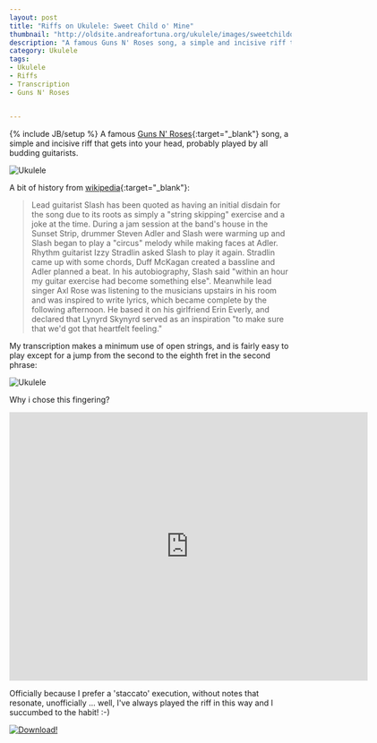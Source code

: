 ```yaml
---
layout: post
title: "Riffs on Ukulele: Sweet Child o' Mine"
thumbnail: "http://oldsite.andreafortuna.org/ukulele/images/sweetchildofmine.png"
description: "A famous Guns N' Roses song, a simple and incisive riff that gets into your head, probably played by all budding guitarists."
category: Ukulele
tags: 
- Ukulele
- Riffs
- Transcription
- Guns N' Roses


---
```

{% include JB/setup %}
A famous [Guns N' Roses](http://en.wikipedia.org/wiki/Guns_N%27_Roses){:target="_blank"} song, a simple and incisive riff that gets into your head, probably played by all budding guitarists.

![Ukulele](http://oldsite.andreafortuna.org/ukulele/images/sweetchildofmine.png)
<!-- more -->

A bit of history from [wikipedia](http://en.wikipedia.org/wiki/Sweet_Child_o%27_Mine){:target="_blank"}:

>Lead guitarist Slash has been quoted as having an initial disdain for the song due to its roots as simply a "string skipping" exercise and a joke at the time.
During a jam session at the band's house in the Sunset Strip, drummer Steven Adler and Slash were warming up and Slash began to play a "circus" melody while making faces at Adler. 
Rhythm guitarist Izzy Stradlin asked Slash to play it again. Stradlin came up with some chords, Duff McKagan created a bassline and Adler planned a beat.
In his autobiography, Slash said "within an hour my guitar exercise had become something else". Meanwhile lead singer Axl Rose was listening to the musicians upstairs in his room and was inspired to write lyrics, which became complete by the following afternoon.
He based it on his girlfriend Erin Everly, and declared that Lynyrd Skynyrd served as an inspiration "to make sure that we'd got that heartfelt feeling."


My transcription makes a minimum use of open strings, and is fairly easy to play except for a jump from the second to the eighth fret in the second phrase:

![Ukulele](http://oldsite.andreafortuna.org/ukulele/images/sweetchildofmine_2.png)

Why i chose this fingering?

<iframe width="640" height="480" src="https://www.youtube.com/embed/npCYnGKmJVM" frameborder="0" allowfullscreen></iframe>

Officially because I prefer a 'staccato' execution, without notes that resonate, unofficially ... well, I've always played the riff in this way and I succumbed to the habit! :-)

[![Download!](http://oldsite.andreafortuna.org/images/Download-PDF-Button.png)](http://oldsite.andreafortuna.org/ukulele/files/SweetChildOMine.pdf)





